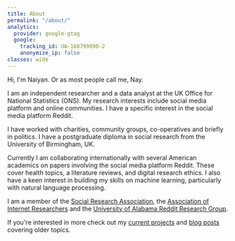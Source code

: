 ```yaml
---
title: About
permalink: "/about/"
analytics:
  provider: google-gtag
  google:
    tracking_id: UA-168799890-2
    anonymize_ip: false
classes: wide    
---
```


Hi, I'm Naiyan. Or as most people call me, Nay.

I am an independent researcher and a data analyst at the UK Office for National Statistics (ONS). My research interests include social media platform and online communities. I have a specific interest in the social media platform Reddit.

I have worked with charities, community groups, co-operatives and briefly in politics. I have a postgraduate diploma in social research from the University of Birmingham, UK.

Currently I am collaborating internationally with several American academics on papers involving the social media platform Reddit. These cover health topics, a literature reviews, and digital research ethics. I also have a keen interest in building my skills on machine learning, particularly with natural language processing.

I am a member of the [Social Research Association](https://the-sra.org.uk/), the [Association of Internet Researchers](https://aoir.org/) and the [University of Alabama Reddit Research Group](https://arrg.ua.edu/).

If you're interested in more check out my [current projects](/projects) and [blog posts](/categories/) covering older topics.
